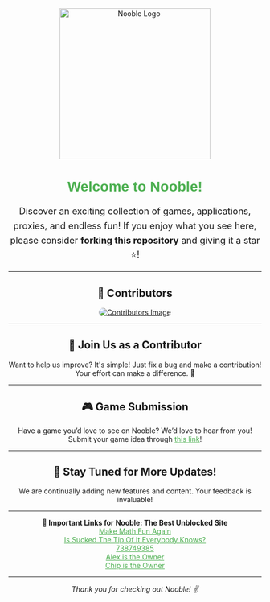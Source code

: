 <div align="center">
  <img src="https://github.com/NoobleGames/NoobleGames.github.io/blob/main/Logo/Logo4.png?raw=true" alt="Nooble Logo" width="300" height="300"> 
  <h1 style="font-family: 'Arial', sans-serif; color: #4CAF50;">Welcome to Nooble!</h1>
</div>
 
<p style="font-size: 18px; line-height: 1.6; text-align: center;">
  Discover an exciting collection of games, applications, proxies, and endless fun!
  If you enjoy what you see here, please consider <strong>forking this repository</strong> and giving it a star ⭐!
</p>

<hr>

<h2 style="text-align: center;">🌟 Contributors</h2>
<div align="center">
  <a href="https://github.com/DamageCoding/CUG/graphs/contributors">
    <img src="https://contrib.rocks/image?repo=DamageCoding/CUG" alt="Contributors Image" style="border-radius: 10px;" />
  </a>
</div>

<hr>

<h2 style="text-align: center;">🤝 Join Us as a Contributor</h2>
<p style="text-align: center;">
  Want to help us improve? It's simple! Just fix a bug and make a contribution! 
  Your effort can make a difference. 🙌
</p>

<hr>

<h2 style="text-align: center;">🎮 Game Submission</h2>
<p style="text-align: center;">
  Have a game you’d love to see on Nooble? 
  We’d love to hear from you! Submit your game idea through <a href="https://forms.gle/KpZkYLaMh2V9WCVN9" style="color: #4CAF50;">this link</a>!
</p>

<hr>

<h2 style="text-align: center;">🚀 Stay Tuned for More Updates!</h2>
<p style="text-align: center;">
  We are continually adding new features and content. Your feedback is invaluable!
</p>

<hr>

<div style="text-align: center;">
  <strong>🔗 Important Links for Nooble: The Best Unblocked Site</strong><br>
  <a href="https://makemathfunagain.netlify.app/" style="color: #4CAF50;">Make Math Fun Again</a><br>
  <a href="https://isuckedthetipofiteverybodyknows.netlify.app/" style="color: #4CAF50;">Is Sucked The Tip Of It Everybody Knows?</a><br>
  <a href="https://738749385-33248303-3234324.vercel.app" style="color: #4CAF50;">738749385</a><br>
  <a href="https://alexistheowner.vercel.app" style="color: #4CAF50;">Alex is the Owner</a><br>
  <a href="https://chipistheowner.vercel.app" style="color: #4CAF50;">Chip is the Owner</a><br>
</div>

<hr>

<p style="text-align: center; font-style: italic;">Thank you for checking out Nooble! ✌️</p>
